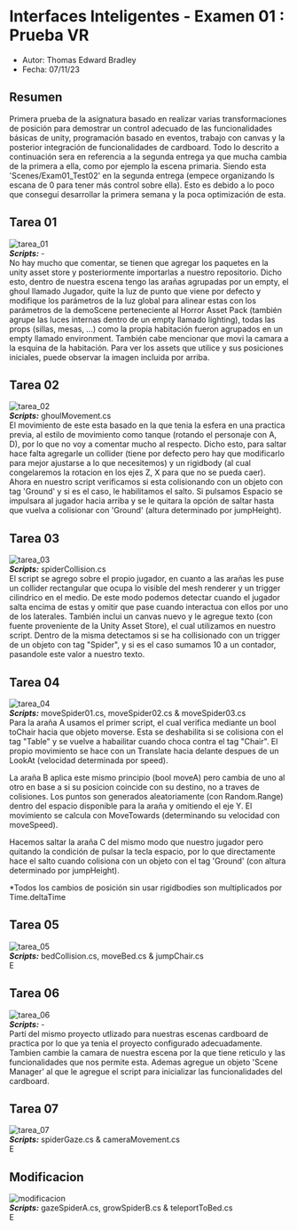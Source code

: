 # Interfaces Inteligentes - Examen 01 : Prueba VR  

- Autor: Thomas Edward Bradley  
- Fecha: 07/11/23  

## Resumen  
Primera prueba de la asignatura basado en realizar varias transformaciones de posición para 
demostrar un control adecuado de las funcionalidades básicas de unity, programación basado en eventos, 
trabajo con canvas y la posterior integración de funcionalidades de cardboard. Todo lo descrito a continuación 
sera en referencia a la segunda entrega ya que mucha cambia de la primera a ella, como por ejemplo la escena primaria. 
Siendo esta 'Scenes/Exam01_Test02' en la segunda entrega (empece organizando ls escana de 0 para tener más control sobre ella). 
Esto es debido a lo poco que conseguí desarrollar la primera semana y la poca optimización de esta.  

## Tarea 01  
![tarea_01](./gifs/II_Exam01_gif01.gif)  
***Scripts:*** -  
No hay mucho que comentar, se tienen que agregar los paquetes en la unity asset store y posteriormente importarlas 
a nuestro repositorio. Dicho esto, dentro de nuestra escena tengo las arañas agrupadas por un empty, el ghoul llamado Jugador,
quite la luz de punto que viene por defecto y modifique los parámetros de la luz global para alinear estas con los parámetros 
de la demoScene perteneciente al Horror Asset Pack (también agrupe las luces internas dentro de un empty llamado lighting), todas 
las props (sillas, mesas, ...) como la propia habitación fueron agrupados en un empty llamado environment. También cabe mencionar que movi la camara a la esquina de la habitación. Para ver los assets que utilice y sus posiciones iniciales, puede observar la imagen incluida por arriba.

## Tarea 02  
![tarea_02](./gifs/II_Exam01_gif02.gif)   
***Scripts:*** ghoulMovement.cs  
El movimiento de este esta basado en la que tenia la esfera en una practica previa, al estilo de movimiento como tanque (rotando el personaje con A, D), por lo que no voy a comentar mucho al respecto. Dicho esto, para saltar hace falta agregarle un collider (tiene por defecto pero hay que modificarlo para mejor ajustarse a lo que necesitemos) y un rigidbody (al cual congelaremos la rotacion en los ejes Z, X para que no se pueda caer). Ahora en nuestro script verificamos si esta colisionando con un objeto con tag 'Ground' y si es el caso, le habilitamos el salto. Si pulsamos Espacio se impulsara al jugador hacia arriba y se le quitara la opción de saltar hasta que vuelva a colisionar con 'Ground' (altura determinado por jumpHeight). 

## Tarea 03
![tarea_03](./gifs/II_Exam01_gif03.gif)  
***Scripts:*** spiderCollision.cs  
El script se agrego sobre el propio jugador, en cuanto a las arañas les puse un collider rectangular que ocupa lo visible del mesh renderer y un trigger cilindrico en el medio. De este modo podemos detectar cuando el jugador salta encima de estas y omitir que pase cuando interactua con ellos por uno de los laterales. También inclui un canvas nuevo y le agregue texto (con fuente proveniente de la Unity Asset Store), el cual utilizamos en nuestro script. Dentro de la misma detectamos si se ha collisionado con un trigger de un objeto con tag "Spider", y si es el caso sumamos 10 a un contador, pasandole este valor a nuestro texto.  

## Tarea 04
![tarea_04](./gifs/II_Exam01_gif04.gif)  
***Scripts:*** moveSpider01.cs, moveSpider02.cs & moveSpider03.cs  
Para la araña A usamos el primer script, el cual verifica mediante un bool toChair hacia que objeto moverse. Esta se deshabilita si se colisiona con el tag "Table" y se vuelve a habailitar cuando choca contra el tag "Chair". El propio movimiento se hace con un Translate hacia delante despues de un LookAt (velocidad determinada por speed).  
  
La araña B aplica este mismo principio (bool moveA) pero cambia de uno al otro en base a si su posicion coincide con su destino, no a traves de colisiones. Los puntos son generados aleatoriamente (con Random.Range) dentro del espacio disponible para la araña y omitiendo el eje Y. El movimiento se calcula con MoveTowards (determinando su velocidad con moveSpeed).  
  
Hacemos saltar la araña C del mismo modo que nuestro jugador pero quitando la condición de pulsar la tecla espacio, por lo que directamente hace el salto cuando colisiona con un objeto con el tag 'Ground' (con altura determinado por jumpHeight).  
  
*Todos los cambios de posición sin usar rigidbodies son multiplicados por Time.deltaTime

## Tarea 05
![tarea_05](./img/II_Exam01_gif05.gif)  
***Scripts:*** bedCollision.cs, moveBed.cs & jumpChair.cs  
E

## Tarea 06
![tarea_06](./img/II_Exam01_gif06.gif)  
***Scripts:*** -  
Partí del mismo proyecto utlizado para nuestras escenas cardboard de practica por lo que ya tenia el 
proyecto configurado adecuadamente. Tambien cambie la camara de nuestra escena por la que tiene reticulo y 
las funcionalidades que nos permite esta. Ademas agregue un objeto 'Scene Manager' al que le agregue el script 
para inicializar las funcionalidades del cardboard.  

## Tarea 07
![tarea_07](./img/II_Exam01_gif07.gif)  
***Scripts:*** spiderGaze.cs & cameraMovement.cs  
E

## Modificacion
![modificacion](./img/II_Exam01_gifmodif.gif)  
***Scripts:*** gazeSpiderA.cs, growSpiderB.cs & teleportToBed.cs  
E